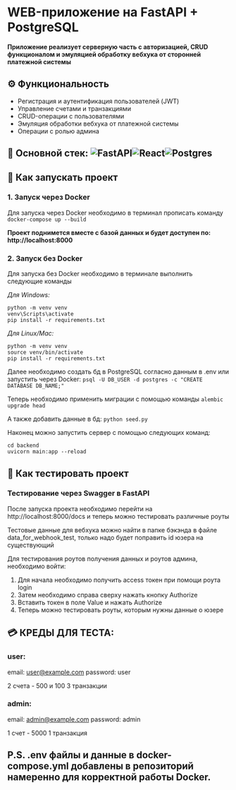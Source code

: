 # WEB-приложение на FastAPI + PostgreSQL

**Приложение реализует серверную часть с авторизацией, CRUD функционалом и эмуляцией обработку вебхука от сторонней платежной системы**

## ⚙️ Функциональность
- Регистрация и аутентификация пользователей (JWT)
- Управление счетами и транзакциями
- CRUD-операции с пользователями
- Эмуляция обработки вебхука от платежной системы
- Операции с ролью админа

## 🔧 Основной стек: ![FastAPI](https://img.shields.io/badge/FastAPI-0b3d25?style=for-the-badge&logo=fastapi)![React](https://img.shields.io/badge/react-%2320232a.svg?style=for-the-badge&logo=react&logoColor=%2361DAFB)![Postgres](https://img.shields.io/badge/postgres-%23316192.svg?style=for-the-badge&logo=postgresql&logoColor=white)


## 🚀 Как запускать проект

### 1. Запуск через Docker
Для запуска через Docker необходимо в терминал прописать команду `docker-compose up --build`

**Проект поднимется вместе с базой данных и будет доступен по: http://localhost:8000**

### 2. Запуск без Docker

Для запуска без Docker необходимо в терминале выполнить следующие команды

*Для Windows:*
```
python -m venv venv
venv\Scripts\activate
pip install -r requirements.txt
```

*Для Linux/Mac:*
```
python -m venv venv
source venv/bin/activate
pip install -r requirements.txt
```

Далее необходимо создать бд в PostgreSQL согласно данным в .env или запустить через Docker: `psql -U DB_USER -d postgres -c "CREATE DATABASE DB_NAME;"` 

Теперь необходимо применить миграции с помощью команды `alembic upgrade head`

А также добавить данные в бд: `python seed.py`

Наконец можно запустить сервер с помощью следующих команд:

```
cd backend
uvicorn main:app --reload
```

## 🧪 Как тестировать проект

### Тестирование через Swagger в FastAPI

После запуска проекта необходимо перейти на http://localhost:8000/docs и теперь можно тестировать различные роуты

Тестовые данные для вебхука можно найти в папке бэкэнда в файле data_for_webhook_test, только надо будет поправить id юзера на существующий

Для тестирования роутов получения данных и роутов админа, необходимо войти:

1. Для начала необходимо получить access токен при помощи роута login
2. Затем необходимо справа сверху нажать кнопку Authorize
3. Вставить токен в поле Value и нажать Authorize
4. Теперь можно тестировать роуты, которым нужны данные о юзере

## 💳 КРЕДЫ ДЛЯ ТЕСТА:

### user:
email: user@example.com
password: user

2 счета - 500 и 100
3 транзакции

### admin:
email: admin@example.com
password: admin

1 счет - 5000
1 транзакция

## P.S. .env файлы и данные в docker-compose.yml добавлены в репозиторий намеренно для корректной работы Docker.

